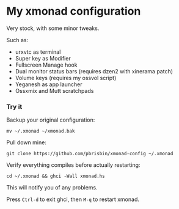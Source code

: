 My xmonad configuration
=======================

Very stock, with some minor tweaks.

Such as:

-   urxvtc as terminal
-   Super key as Modifier
-   Fullscreen Manage hook
-   Dual monitor status bars (requires dzen2 with xinerama patch)
-   Volume keys (requires my ossvol script)
-   Yeganesh as app launcher
-   Ossxmix and Mutt scratchpads

### Try it

Backup your original configuration:

    mv ~/.xmonad ~/xmonad.bak

Pull down mine:

    git clone https://github.com/pbrisbin/xmonad-config ~/.xmonad

Verify everything compiles before actually restarting:

    cd ~/.xmonad && ghci -Wall xmonad.hs

This will notify you of any problems.

Press `Ctrl-d` to exit ghci, then `M-q` to restart xmonad.
